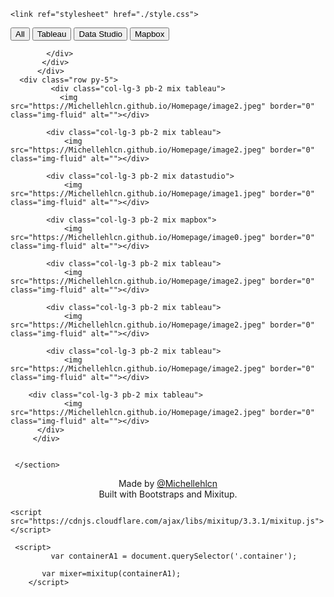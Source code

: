 
<html lang="en">

  <head>
    <!-- Required meta tags -->
    <meta charset="utf-8">
    <meta name="viewport" content="width=device-width, initial-scale=1">
    <script src="https://cdn.jsdelivr.net/npm/bootstrap@5.0.1/dist/js/bootstrap.bundle.min.js" integrity="sha384-gtEjrD/SeCtmISkJkNUaaKMoLD0//ElJ19smozuHV6z3Iehds+3Ulb9Bn9Plx0x4" crossorigin="anonymous"></script>
    <link href="https://cdn.jsdelivr.net/npm/bootstrap@5.0.1/dist/css/bootstrap.min.css" rel="stylesheet" integrity="sha384-+0n0xVW2eSR5OomGNYDnhzAbDsOXxcvSN1TPprVMTNDbiYZCxYbOOl7+AMvyTG2x" crossorigin="anonymous">


    
    <link ref="stylesheet" href="./style.css">

</head>
<body>
    <section class="filter py-5">
      <div class="container py-5">
        <div class="row">
          <div class="col-lg-8 m-auto">
            <div class="controls text-center">
                <button class="btn1" data-filter="all">All</button>
                <button class="btn1" data-filter=".tableau">Tableau</button>
                <button class="btn1" data-filter=".datastudio">Data Studio</button>
                <button class="btn1" data-filter=".mapbox">Mapbox</button>
            
            </div>
           </div>
          </div>
      <div class="row py-5">
             <div class="col-lg-3 pb-2 mix tableau">
               <img src="https://Michellehlcn.github.io/Homepage/image2.jpeg" border="0" class="img-fluid" alt=""></div>
          
            <div class="col-lg-3 pb-2 mix tableau">
                <img src="https://Michellehlcn.github.io/Homepage/image2.jpeg" border="0" class="img-fluid" alt=""></div>
            
            <div class="col-lg-3 pb-2 mix datastudio">
                <img src="https://Michellehlcn.github.io/Homepage/image1.jpeg" border="0" class="img-fluid" alt=""></div>
            
            <div class="col-lg-3 pb-2 mix mapbox">
            	<img src="https://Michellehlcn.github.io/Homepage/image0.jpeg" border="0" class="img-fluid" alt=""></div>
            
            <div class="col-lg-3 pb-2 mix tableau">
                <img src="https://Michellehlcn.github.io/Homepage/image2.jpeg" border="0" class="img-fluid" alt=""></div>
            
            <div class="col-lg-3 pb-2 mix tableau">
                <img src="https://Michellehlcn.github.io/Homepage/image2.jpeg" border="0" class="img-fluid" alt=""></div>
            
            <div class="col-lg-3 pb-2 mix tableau">
                <img src="https://Michellehlcn.github.io/Homepage/image2.jpeg" border="0" class="img-fluid" alt=""></div>   
        
	    <div class="col-lg-3 pb-2 mix tableau">
                <img src="https://Michellehlcn.github.io/Homepage/image2.jpeg" border="0" class="img-fluid" alt=""></div>   
          </div>
         </div>
      
      
     </section>

 
  <footer>
  <p><center>Made by <a href="http://michellehlcn.wordpress.com">@Michellehlcn</a>
	  <br>Built with Bootstraps and Mixitup.<br></center></p>
</footer>

<script src="https://cdnjs.cloudflare.com/ajax/libs/mixitup/3.3.1/mixitup.min.js"></script>
    <script src="https://cdnjs.cloudflare.com/ajax/libs/mixitup/3.3.1/mixitup.js"></script>
   
     <script> 
        	 var containerA1 = document.querySelector('.container');
           
           var mixer=mixitup(containerA1);
        </script>

  </body>
  <style>
  
*{
   padding:0; 
    box-sizing: border-box;
    
margin:0; 
  }
  .body{
   width: 100%;
   height: 100%;
	position: fixed;  
}
	  
.btn1{
    height: 50px;
    width: 20%;
    background: #000000;
    color: #FFFFFF;
    outline: none;
    border: none;
    cursor: pointer;
}
.bnt1:hover{
  color: #000000;
  background: #FFFFFF;
  border: 2px solid #000000;
  transition: 0.5s;
}  

  </style>
</html>
